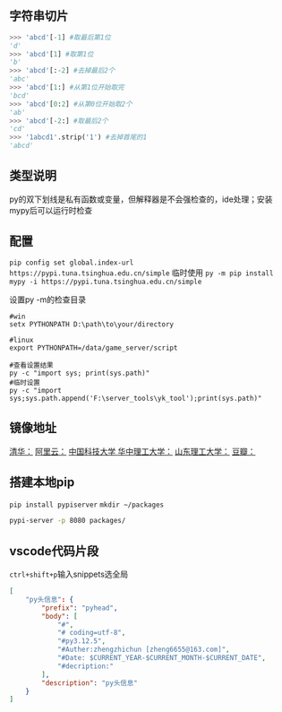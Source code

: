 字符串切片
----------
```python
>>> 'abcd'[-1] #取最后第1位
'd'
>>> 'abcd'[1] #取第1位
'b'
>>> 'abcd'[:-2] #去掉最后2个
'abc'
>>> 'abcd'[1:] #从第1位开始取完
'bcd'
>>> 'abcd'[0:2] #从第0位开始取2个
'ab'
>>> 'abcd'[-2:] #取最后2个
'cd'
>>> '1abcd1'.strip('1') #去掉首尾的1
'abcd'
```

类型说明
--------
py的双下划线是私有函数或变量，但解释器是不会强检查的，ide处理；安装mypy后可以运行时检查

配置
-----
`pip config set global.index-url https://pypi.tuna.tsinghua.edu.cn/simple`
临时使用
`py -m pip install mypy -i https://pypi.tuna.tsinghua.edu.cn/simple`

设置py -m的检查目录
```
#win
setx PYTHONPATH D:\path\to\your/directory

#linux
export PYTHONPATH=/data/game_server/script

#查看设置结果
py -c "import sys; print(sys.path)"
#临时设置 
py -c "import sys;sys.path.append('F:\server_tools\yk_tool');print(sys.path)"
```

镜像地址
---------
[清华：](https://pypi.tuna.tsinghua.edu.cn/simple)
[阿里云：](http://mirrors.aliyun.com/pypi/simple/)
[中国科技大学 ](https://pypi.mirrors.ustc.edu.cn/simple/)
[华中理工大学：](http://pypi.hustunique.com/)
[山东理工大学：](http://pypi.sdutlinux.org/) 
[豆瓣：](http://pypi.douban.com/simple/)

搭建本地pip
-----------
`pip install pypiserver`
`mkdir ~/packages`
```bat
pypi-server -p 8080 packages/
```

vscode代码片段
--------------
`ctrl+shift+p`输入snippets选全局
```json
[
    "py头信息": {
		"prefix": "pyhead",
		"body": [
			"#",
			"# coding=utf-8",
			"#py3.12.5",
			"#Auther:zhengzhichun [zheng6655@163.com]",
			"#Date: $CURRENT_YEAR-$CURRENT_MONTH-$CURRENT_DATE",
			"#decription:"
		],
		"description": "py头信息"
	}
]    
```